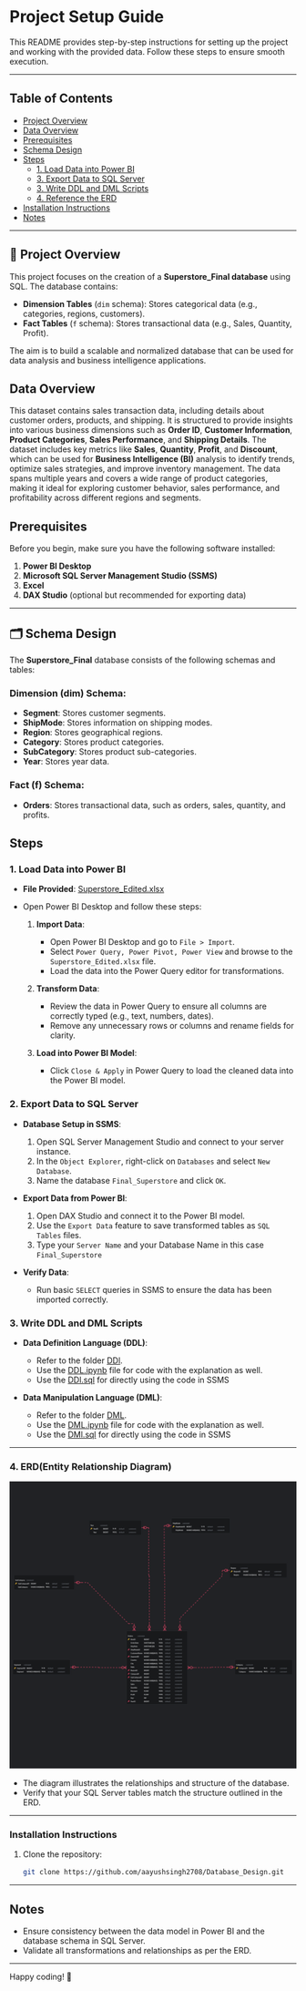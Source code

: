 # Project Setup Guide

This README provides step-by-step instructions for setting up the project and working with the provided data. Follow these steps to ensure smooth execution.

---
## Table of Contents

- [Project Overview](#🚀-project-overview)
- [Data Overview](#data-overview)
- [Prerequisites](#prerequisites)
- [Schema Design](#🗂️-schema-design)
- [Steps](#steps)
  - [1. Load Data into Power BI](#1-load-data-into-power-bi)
  - [3. Export Data to SQL Server](#2-export-data-to-sql-server)
  - [3. Write DDL and DML Scripts](#3-write-ddl-and-dml-scripts)
  - [4. Reference the ERD](#4-erdentity-relationship-diagram)
- [Installation Instructions](#installation-instructions)
- [Notes](#notes)

---

## 🚀 Project Overview
This project focuses on the creation of a **Superstore_Final database** using SQL. The database contains:
- **Dimension Tables** (`dim` schema): Stores categorical data (e.g.,  categories, regions, customers).
- **Fact Tables** (`f` schema): Stores transactional data (e.g., Sales, Quantity, Profit).

The aim is to build a scalable and normalized database that can be used for data analysis and business intelligence applications.

## Data Overview

This dataset contains sales transaction data, including details about customer orders, products, and shipping. It is structured to provide insights into various business dimensions such as **Order ID**, **Customer Information**, **Product Categories**, **Sales Performance**, and **Shipping Details**. The dataset includes key metrics like **Sales**, **Quantity**, **Profit**, and **Discount**, which can be used for **Business Intelligence (BI)** analysis to identify trends, optimize sales strategies, and improve inventory management. The data spans multiple years and covers a wide range of product categories, making it ideal for exploring customer behavior, sales performance, and profitability across different regions and segments.


## Prerequisites

Before you begin, make sure you have the following software installed:

1. **Power BI Desktop**
2. **Microsoft SQL Server Management Studio (SSMS)**
3. **Excel**
4. **DAX Studio** (optional but recommended for exporting data)

---

## 🗂️ Schema Design
The **Superstore_Final** database consists of the following schemas and tables:

### **Dimension (dim) Schema:**
- **Segment**: Stores customer segments.
- **ShipMode**: Stores information on shipping modes.
- **Region**: Stores geographical regions.
- **Category**: Stores product categories.
- **SubCategory**: Stores product sub-categories.
- **Year**: Stores year data.

### **Fact (f) Schema:**
- **Orders**: Stores transactional data, such as orders, sales, quantity, and profits.


## Steps

### 1. Load Data into Power BI

- **File Provided**: [Superstore_Edited.xlsx](Dataset\Superstore_Edited.xlsx)
- Open Power BI Desktop and follow these steps:

  1. **Import Data**: 
     - Open Power BI Desktop and go to `File > Import`.
     - Select `Power Query, Power Pivot, Power View` and browse to the `Superstore_Edited.xlsx` file.
     - Load the data into the Power Query editor for transformations.

  2. **Transform Data**:
     - Review the data in Power Query to ensure all columns are correctly typed (e.g., text, numbers, dates).
     - Remove any unnecessary rows or columns and rename fields for clarity.

  3. **Load into Power BI Model**:
     - Click `Close & Apply` in Power Query to load the cleaned data into the Power BI model.



### 2. Export Data to SQL Server

- **Database Setup in SSMS**:
  1. Open SQL Server Management Studio and connect to your server instance.
  2. In the `Object Explorer`, right-click on `Databases` and select `New Database`.
  3. Name the database `Final_Superstore` and click `OK`.

- **Export Data from Power BI**:
  1. Open DAX Studio and connect it to the Power BI model.
  2. Use the `Export Data` feature to save transformed tables as `SQL Tables` files.
  3. Type your `Server Name` and your Database Name in this case `Final_Superstore`

- **Verify Data**:
  - Run basic `SELECT` queries in SSMS to ensure the data has been imported correctly.

### 3. Write DDL and DML Scripts

- **Data Definition Language (DDL)**:
  - Refer to the folder [DDl](https://github.com/aayushsingh2708/Database_Design/tree/main/DDL%20Files).
  - Use the [DDL.ipynb](https://github.com/aayushsingh2708/Database_Design/blob/main/DDL%20Files/DDL.ipynb) file for code with the explanation as well.
  - Use the [DDl.sql](https://github.com/aayushsingh2708/Database_Design/blob/main/DDL%20Files/DDL.sql) for directly using the code in SSMS

- **Data Manipulation Language (DML)**:
  - Refer to the folder [DML](https://github.com/aayushsingh2708/Database_Design/tree/main/DML%20Files).
  - Use the [DML.ipynb](https://github.com/aayushsingh2708/Database_Design/blob/main/DML%20Files/DML.ipynb) file for code with the explanation as well.
  - Use the [DMl.sql](https://github.com/aayushsingh2708/Database_Design/blob/main/DML%20Files/DML.sql) for directly using the code in SSMS
---
### 4. ERD(Entity Relationship Diagram)

![Final_Diagram](Dataset/Final_Diagram.png)
- The diagram illustrates the relationships and structure of the database.
- Verify that your SQL Server tables match the structure outlined in the ERD.

---

### Installation Instructions

1. Clone the repository:
   ```bash
   git clone https://github.com/aayushsingh2708/Database_Design.git

---

## Notes

- Ensure consistency between the data model in Power BI and the database schema in SQL Server.
- Validate all transformations and relationships as per the ERD.

---

Happy coding! 🚀
